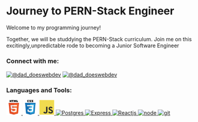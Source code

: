 # Journey to PERN-Stack Engineer

<p>Welcome to my programming journey!

Together, we will be studdying the PERN-Stack curriculum. Join me on this excitingly,unpredictable rode to becoming a Junior Software Engineer </p>

<h3 align="left">Connect with me:</h3>
<p align="left">
<a href="https://twitter.com/kiran_sundal" target="blank"><img align="center" src="https://raw.githubusercontent.com/rahuldkjain/github-profile-readme-generator/master/src/images/icons/Social/twitter.svg" alt="@dad_doeswebdev" height="30" width="40" /></a>
<a href="https://www.linkedin.com/in/kiran-sundal-ba3672212/" target="blank"><img align="center" src="https://img.icons8.com/ios-glyphs/30/null/linkedin-2--v1.png" alt="@dad_doeswebdev" height="30" width="40" /></a>
</p>
<h3 align="left">Languages and Tools:</h3>
<p align="left"><a href="https://www.w3.org/html/" target="_blank" rel="noreferrer"> <img src="https://raw.githubusercontent.com/devicons/devicon/master/icons/html5/html5-original-wordmark.svg" alt="html5" width="40" height="40"/> </a>
 <a href="https://www.w3schools.com/css/" target="_blank" rel="noreferrer"> <img src="https://raw.githubusercontent.com/devicons/devicon/master/icons/css3/css3-original-wordmark.svg" alt="css3" width="40" height="40"/> </a> 
<a href="https://developer.mozilla.org/en-US/docs/Web/JavaScript" target="_blank" rel="noreferrer"> <img src="https://raw.githubusercontent.com/devicons/devicon/master/icons/javascript/javascript-original.svg" alt="javascript" width="40" height="40"/> </a> 
<a href="https://www.postgresql.org/docs/" target="_blank" rel="noreferrer"> <img src="https://img.icons8.com/color/48/null/postgreesql.png" alt="Postgres" width="40" height="40"/> </a>
<a href="http://expressjs.com/en/5x/api.html" target="_blank" rel="noreferrer"> <img src="https://w7.pngwing.com/pngs/545/451/png-transparent-node-js-express-js-javascript-solution-stack-web-application-others-angle-text-rectangle-thumbnail.png" alt="Express" width="40" height="40"/> </a>
<a href="https://reactjs.org/docs/getting-started.html" target="_blank" rel="noreferrer"> <img src="https://img.icons8.com/officel/16/null/react.png" alt="Reactjs" width="40" height="40"/> </a>
<a href="https://nodejs.org/en/docs/" target="_blank" rel="noreferrer"> <img src="https://img.icons8.com/color/48/null/nodejs.png  " alt="node" width="40" height="40"/> </a>
<a href="https://git-scm.com/video/what-is-version-control" target="_blank" rel="noreferrer"> <img src="https://img.icons8.com/color/48/null/git.png" alt="git" width="40" height="40"/> </a>
</p>

